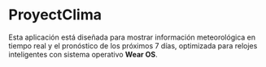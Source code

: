 # ProyectClima
Esta aplicación está diseñada para mostrar información meteorológica en tiempo real y el pronóstico de los próximos 7 días, optimizada para relojes inteligentes con sistema operativo **Wear OS**.
